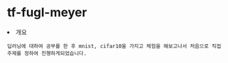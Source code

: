 # tf-fugl-meyer

<li>개요</li>

`
딥러닝에 대하여 공부를 한 후 mnist, cifar10을 가지고 체험을 해보고나서 처음으로 직접 주제를 정하여 진행하게되었습니다.
`
